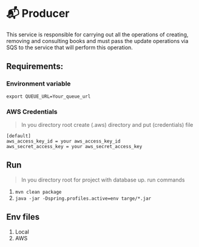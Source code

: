 # 📬 Producer

This service is responsible for carrying out all the operations of creating, removing and consulting books and must pass the update operations via SQS to the service that will perform this operation.

## Requirements:
### Environment variable
`export QUEUE_URL=Your_queue_url`
### AWS Credentials
> In you directory root create (.aws) directory and put (credentials) file
```
[default]
aws_access_key_id = your aws_access_key_id
aws_secret_access_key = your aws_secret_access_key
```
## Run
> In you directory root for project with database up. run commands
1. `mvn clean package`
2. `java -jar -Dspring.profiles.active=env targe/*.jar`

## Env files
1. Local
2. AWS